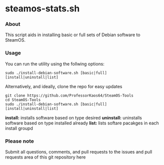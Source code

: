 # steamos-stats.sh

### About
This script aids in installing basic or full sets of Debian software
to SteamOS.
 
### Usage

You can run the utility using the follwing options:
```
sudo ./install-debian-software.sh [basic|full] [install|uninstall|list]
```

Alternatively, and ideally, clone the repo for easy updates
```
git clone https://github.com/ProfessorKaos64/SteamOS-Tools
cd SteamOS-Tools
sudo ./install-debian-software.sh [basic|full] [install|uninstall|list]
```

**install:** installs software based on type desired
**uninstall:** uninstalls software based on type installed already
**list:** lists softare pacakges in each install groupd

### Please note

Submit all questions, comments, and pull requests to the issues and pull requests area of this git repository
 here
